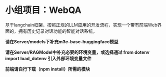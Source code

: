 # 小组项目：WebQA

基于langchain框架，按照正规的LLM应用的开发流程，实现一个带有前端Web界面的，拥有历史记录对话功能的智能对话系统。

**请在Server/models下补充m3e-base-huggingface模型**

**请在Server/RAGModel中补充必要的环境变量，或选择通过 from dotenv import load_dotenv 引入外部环境变量文件**

**前端请自行下载（npm install）所需的模块**